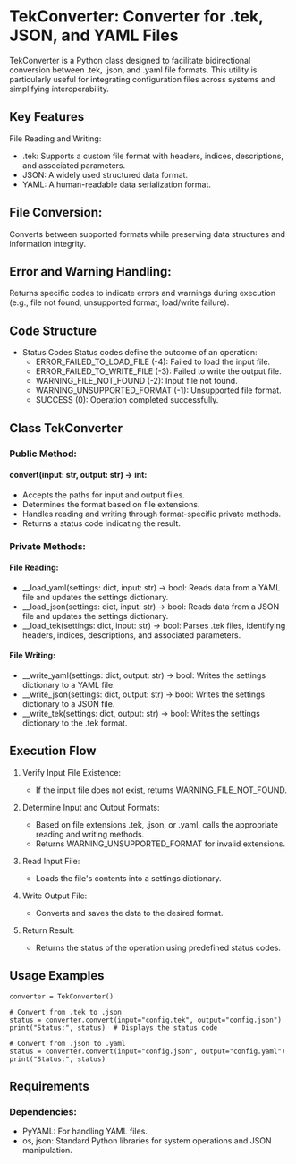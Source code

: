 # TekConverter: Converter for .tek, JSON, and YAML Files

TekConverter is a Python class designed to facilitate bidirectional conversion between .tek, .json, and .yaml file formats. This utility is particularly useful for integrating configuration files across systems and simplifying interoperability.

## Key Features
File Reading and Writing:

- .tek: Supports a custom file format with headers, indices, descriptions, and associated parameters.
- JSON: A widely used structured data format.
- YAML: A human-readable data serialization format.

## File Conversion:

Converts between supported formats while preserving data structures and information integrity.

## Error and Warning Handling:

Returns specific codes to indicate errors and warnings during execution (e.g., file not found, unsupported format, load/write failure).

## Code Structure

- Status Codes
Status codes define the outcome of an operation:
  - ERROR_FAILED_TO_LOAD_FILE (-4): Failed to load the input file.
  - ERROR_FAILED_TO_WRITE_FILE (-3): Failed to write the output file.
  - WARNING_FILE_NOT_FOUND (-2): Input file not found.
  - WARNING_UNSUPPORTED_FORMAT (-1): Unsupported file format.
  - SUCCESS (0): Operation completed successfully.

## Class TekConverter

### Public Method:

#### convert(input: str, output: str) -> int:
- Accepts the paths for input and output files.
- Determines the format based on file extensions.
- Handles reading and writing through format-specific private methods.
- Returns a status code indicating the result.

### Private Methods:

#### File Reading:

- __load_yaml(settings: dict, input: str) -> bool:
Reads data from a YAML file and updates the settings dictionary.
- __load_json(settings: dict, input: str) -> bool:
Reads data from a JSON file and updates the settings dictionary.
- __load_tek(settings: dict, input: str) -> bool:
Parses .tek files, identifying headers, indices, descriptions, and associated parameters.

#### File Writing:

- __write_yaml(settings: dict, output: str) -> bool:
Writes the settings dictionary to a YAML file.
- __write_json(settings: dict, output: str) -> bool:
Writes the settings dictionary to a JSON file.
- __write_tek(settings: dict, output: str) -> bool:
Writes the settings dictionary to the .tek format.

## Execution Flow

1. Verify Input File Existence:

    - If the input file does not exist, returns WARNING_FILE_NOT_FOUND.

2. Determine Input and Output Formats:

    - Based on file extensions .tek, .json, or .yaml, calls the appropriate reading and writing methods.
    - Returns WARNING_UNSUPPORTED_FORMAT for invalid extensions.

3. Read Input File:
    - Loads the file's contents into a settings dictionary.

4. Write Output File:

    - Converts and saves the data to the desired format.

5. Return Result:

    - Returns the status of the operation using predefined status codes.

## Usage Examples

```
converter = TekConverter()

# Convert from .tek to .json
status = converter.convert(input="config.tek", output="config.json")
print("Status:", status)  # Displays the status code

# Convert from .json to .yaml
status = converter.convert(input="config.json", output="config.yaml")
print("Status:", status)
```
## Requirements
### Dependencies:

- PyYAML: For handling YAML files.
- os, json: Standard Python libraries for system operations and JSON manipulation.

